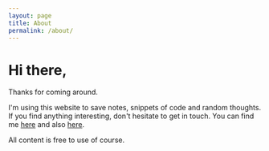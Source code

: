 ```yaml
---
layout: page
title: About
permalink: /about/
---
```


# Hi there,

Thanks for coming around.

I'm using this website to save notes, snippets of code and random thoughts. If you find anything interesting, don't hesitate to get in touch. You can find me [here](&#109;&#97;&#105;&#108;&#116;&#111;&#58;%67%2E%62%61%6C%64%65%6C%6C%69%40%67%6D%61%69%6C%2E%63%6F%6Dminima) and also [here](http://lihkedin.com/giorgiobaldelli).

All content is free to use of course.